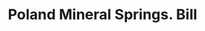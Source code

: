 ---
doi: 10.7916/D8X6500C
date_other: '1890'
date_other_textual: 1890-1899
form: printed ephemera
genre:
- Invoices
name:
- Poland Mineral Springs
object_in_context_url: https://biggert.cul.columbia.edu/items/view/ave_biggert_00595
subject_hierarchical_geographic:
- South Poland, Maine, United States
subject_name:
- Poland Mineral Springs
title: Poland Mineral Springs. Bill
sort_title: Poland Mineral Springs. Bill
call_number: ave_biggert_00595
coordinates:
- 44.06055555555555,-70.39361111111111
pid: ave_biggert_00595
identifiers: ave_biggert_00595
thumbnail: https://derivativo-1.library.columbia.edu/iiif/2/ldpd:343605/full/!256,256/0/native.jpg
permalink: "/biggert/ave_biggert_00595/"
layout: iiif-image-page
---